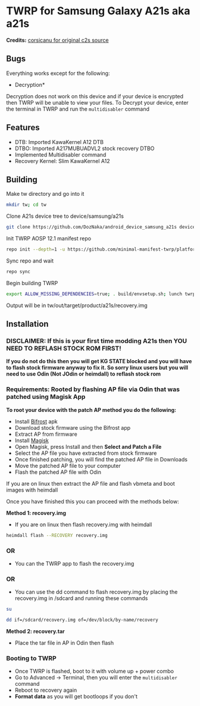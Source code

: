 # TWRP for Samsung Galaxy A21s aka a21s

**Credits:** [corsicanu for original c2s source](https://github.com/corsicanu/android_device_samsung_c2s)

## Bugs 
Everything works except for the following:

- Decryption*

Decryption does not work on this device and if your device is encrypted then TWRP will be unable to view your files. To Decrypt your device, enter the terminal in TWRP and run the `multidisabler` command 

## Features
- DTB: Imported KawaKernel A12 DTB
- DTBO: Imported A217MUBUADVL2 stock recovery DTBO
- Implemented Multidisabler command
- Recovery Kernel: Slim KawaKernel A12


## Building

Make tw directory and go into it

```bash
mkdir tw; cd tw
```

Clone A21s device tree to device/samsung/a21s

```bash
git clone https://github.com/DozNaka/android_device_samsung_a21s device/samsung/a21s
```

Init TWRP AOSP 12.1 manifest repo

```bash
repo init --depth=1 -u https://github.com/minimal-manifest-twrp/platform_manifest_twrp_aosp.git -b twrp-12.1
```

Sync repo and wait

```bash
repo sync
```

Begin building TWRP

```bash
export ALLOW_MISSING_DEPENDENCIES=true; . build/envsetup.sh; lunch twrp_a21s-eng; mka recoveryimage
```

Output will be in tw/out/target/product/a21s/recovery.img

## Installation

### DISCLAIMER: If this is your first time modding A21s then YOU NEED TO REFLASH STOCK ROM FIRST!

**If you do not do this then you will get KG STATE blocked and you will have to flash stock firmware anyway to fix it. So sorry linux users but you will need to use Odin (Not JOdin or heimdall) to reflash stock rom**

### Requirements: Rooted by flashing AP file via Odin that was patched using Magisk App

**To root your device with the patch AP method you do the following:**
- Install [Bifrost](https://github.com/zacharee/SamloaderKotlin/releases/latest) apk
- Download stock firmware using the Bifrost app
- Extract AP from firmware
- Install [Magisk](https://github.com/topjohnwu/Magisk/releases/latest)
- Open Magisk, press Install and then **Select and Patch a File**
- Select the AP file you have extracted from stock firmware
- Once finished patching, you will find the patched AP file in Downloads
- Move the patched AP file to your computer
- Flash the patched AP file with Odin

If you are on linux then extract the AP file and flash vbmeta and boot images with heimdall

Once you have finished this you can proceed with the methods below:

**Method 1: recovery.img**
- If you are on linux then flash recovery.img with heimdall

```bash
heimdall flash --RECOVERY recovery.img
```

### OR
- You can the TWRP app to flash the recovery.img

### OR
- You can use the dd command to flash recovery.img by placing the recovery.img in /sdcard and running these commands

```bash
su
```

```bash
dd if=/sdcard/recovery.img of=/dev/block/by-name/recovery
```

**Method 2: recovery.tar**
- Place the tar file in AP in Odin then flash


### Booting to TWRP
- Once TWRP is flashed, boot to it with volume up + power combo
- Go to Advanced -> Terminal, then you will enter the `multidisabler` command
- Reboot to recovery again
- **Format data** as you will get bootloops if you don't
